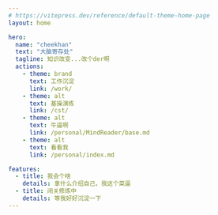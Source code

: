 ```yaml
---
# https://vitepress.dev/reference/default-theme-home-page
layout: home

hero:
  name: "cheekhan"
  text: "大脑寄存处"
  tagline: 知识改变...改个der啊
  actions:
    - theme: brand
      text: 工作沉淀
      link: /work/
    - theme: alt
      text: 基操演练
      link: /cst/
    - theme: alt
      text: 牛逼啊
      link: /personal/MindReader/base.md
    - theme: alt
      text: 看看我
      link: /personal/index.md

features:
  - title: 我会个啥
    details: 拿什么介绍自己，我这个菜逼
  - title: 闭关修炼中
    details: 等我好好沉淀一下
---
```


